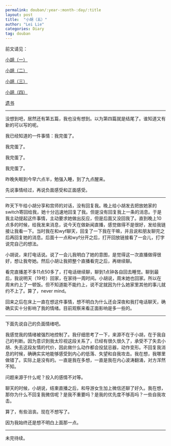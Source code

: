 ```yaml
---
permalink: douban/:year-:month-:day/:title
layout: post
title:  "小胡（五）"
author: "Lei Lie"
categories: Diary
tag: douban
---
```


前文请见：

[小胡（一）](https://luwin1127.github.io/douban/2020-01-19/Diary-Hu)

[小胡（二）](https://luwin1127.github.io/douban/2023-02-15/Diary-Hu)

[小胡（三）](https://luwin1127.github.io/douban/2023-04-02/Diary-Hu)

[小胡（四）](https://luwin1127.github.io/douban/2023-06-24/Diary-Hu)

[遗书](https://leilie.top/douban/2023-02-13/Diary)

---

没想到吧，居然还有第五篇，我也没有想到。以为第四篇就是结尾了。谁知道又有新的可以写的呢。

我已经知道的一件事情：我完蛋了。

我完蛋了。

我完蛋了。

我完蛋了。

昨晚失眠到今早六点半，勉强入睡，到了九点醒来。

先说事情经过，再说负面感受和正面感受。

---

昨天下午给小胡分享和宫师的对话，没有回复我。晚上给小胡发去把放她家的switch寄回给我，她十分迅速地回复了我。但是没有回复我上一条的消息。于是我主动提起这件事情，主动要求她做出反应，但是后面又没回我了。直到晚上10点多的时候，给我发来消息，说今天在做新闻直播，感觉做得不是很好，发给我链接让我看一下。当时我在和wyf聊天，回复了一下我在干嘛，并且说和朋友聊完之后再回复她的消息。后面十一点和wyf分开之后，打开回放链接看了一会儿，打字说完自己的想法。

小胡说，来打电话说。说了一会儿我明白了她的意图，是觉得这一次直播做得很好，想让我夸她。然后小胡让我把整个直播看完之后，再继续聊。

看完直播差不多11点50多了，打电话继续聊，聊到1点钟各自回去睡觉。聊到最后，我说明天（19号）回家，在家待一周时间。小胡说，周末她也回家。所以在周末约上了一顿饭。但不知道能不能约上，说不定就因为什么她家里其他的事儿就约不上了。算了，never mind。

回来之后在床上一直在想这件事情，想不明白为什么还会深夜和我打电话聊天，确确实实十分影响了我的情绪。目前观察来看正面影响是多一些的。

---

下面先说自己的负面情绪吧。

我感觉我的情绪被强烈地控制了。我仔细思考了一下，来源不在于小胡，在于我自己的判断。因为意识到我太珍视这段关系了，已经有很久很久了，承受不了失去小胡、失去这段友情的代价，因此做什么动作都会投鼠忌器，动作变形。不回复我消息的时候，确确实实地能够感受到内心的低落、失望和自我攻击。我在想，我哪里做错了。实际上是没有的。一直是我在多想，一直是我在内心波涛翻涌，对方浑然不知。

问题来源于什么呢？投入的感情不对等。

聊天的时候，小胡说，结束直播之后，和导游女生加上微信还聊了好久。我在想，那你为什么不回复我微信呢？是我不重要吗？是我的优先度不够高吗？一些自我攻击。

算了，有些沮丧。现在不想写了。

因为我始终还是想不明白上面那一点。

---

未完待续。
